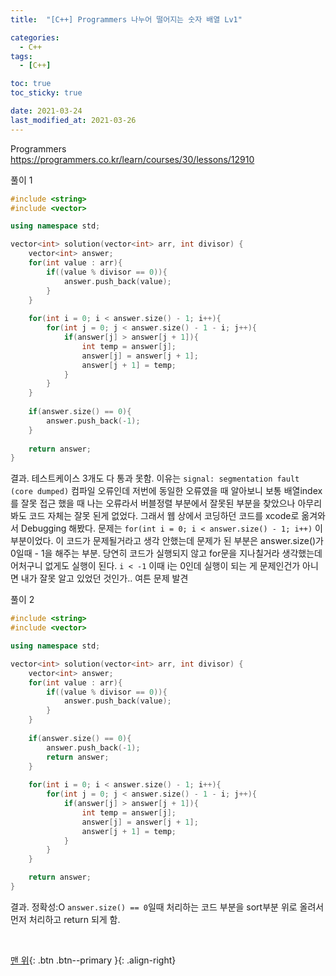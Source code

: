 ```yaml
---
title:  "[C++] Programmers 나누어 떨어지는 숫자 배열 Lv1" 

categories:
  - C++
tags:
  - [C++]

toc: true
toc_sticky: true

date: 2021-03-24
last_modified_at: 2021-03-26
---
```


Programmers  
https://programmers.co.kr/learn/courses/30/lessons/12910

풀이 1  
```cpp
#include <string>
#include <vector>

using namespace std;

vector<int> solution(vector<int> arr, int divisor) {
    vector<int> answer;
    for(int value : arr){
        if((value % divisor == 0)){
            answer.push_back(value);
        }
    }
    
    for(int i = 0; i < answer.size() - 1; i++){
        for(int j = 0; j < answer.size() - 1 - i; j++){
            if(answer[j] > answer[j + 1]){
                int temp = answer[j];
                answer[j] = answer[j + 1];
                answer[j + 1] = temp;
            }
        }
    }
    
    if(answer.size() == 0){
        answer.push_back(-1);
    }
    
    return answer;
}
```

결과.
테스트케이스 3개도 다 통과 못함.
이유는 `signal: segmentation fault (core dumped)` 컴파일 오류인데
저번에 동일한 오류였을 때 알아보니 보통 배열index를 잘못 접근 했을 때 나는 오류라서
버블정렬 부분에서 잘못된 부분을 찾았으나 아무리 봐도 코드 자체는 잘못 된게 없었다.
그래서 웹 상에서 코딩하던 코드를 xcode로 옮겨와서 Debugging 해봤다.
문제는 `for(int i = 0; i < answer.size() - 1; i++)` 이 부분이었다.
이 코드가 문제될거라고 생각 안했는데 문제가 된 부분은 answer.size()가 0일때 - 1을 해주는 부분.
당연히 코드가 실행되지 않고 for문을 지나칠거라 생각했는데 어처구니 없게도 실행이 된다.
`i < -1` 이때 i는 0인데 실행이 되는 게 문제인건가 아니면 내가 잘못 알고 있었던 것인가..
여튼 문제 발견


풀이 2  
```cpp
#include <string>
#include <vector>

using namespace std;

vector<int> solution(vector<int> arr, int divisor) {
    vector<int> answer;
    for(int value : arr){
        if((value % divisor == 0)){
            answer.push_back(value);
        }
    }
    
    if(answer.size() == 0){
        answer.push_back(-1);
        return answer;
    }
    
    for(int i = 0; i < answer.size() - 1; i++){
        for(int j = 0; j < answer.size() - 1 - i; j++){
            if(answer[j] > answer[j + 1]){
                int temp = answer[j];
                answer[j] = answer[j + 1];
                answer[j + 1] = temp;
            }
        }
    }

    return answer;
}
```

결과. 
정확성:O
`answer.size() == 0`일때 처리하는 코드 부분을 sort부분 위로 올려서 먼저 처리하고 return 되게 함.


<br>

[맨 위](#){: .btn .btn--primary }{: .align-right}